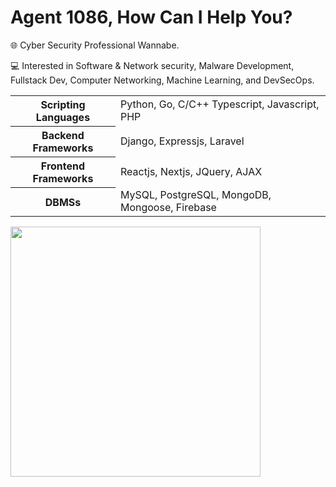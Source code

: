 # Agent 1086, How Can I Help You?

🌐 Cyber Security Professional Wannabe.

💻 Interested in Software & Network security, Malware Development, Fullstack Dev, Computer Networking, Machine Learning, and DevSecOps.

<table>
  <tbody>
    <tr>
      <th>Scripting Languages</th> 
      <td>Python, Go, C/C++ Typescript, Javascript, PHP</td>
    </tr>
    <tr>
      <th>Backend Frameworks</th>
      <td>Django, Expressjs, Laravel</td>
    </tr>
    <tr>
      <th>Frontend Frameworks</th>
      <td>Reactjs, Nextjs, JQuery, AJAX</td>
    </tr>
    <tr>
      <th>DBMSs</th>
      <td>MySQL, PostgreSQL, MongoDB, Mongoose, Firebase</td>
    </tr>
  </tbody>
</table>
<img src="https://wakatime.com/share/@e08f8b14-02a9-4fc3-a997-6be14dbaff15/4d9e12b2-a20f-40ef-b02f-ae61275d2cc2.svg" width="400" />
